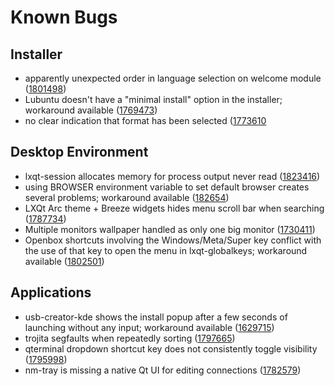 Known Bugs
==========

Installer
---------

 * apparently unexpected order in language selection on welcome module ([1801498](https://bugs.launchpad.net/calamares/+bug/1801498))
 * Lubuntu doesn't have a "minimal install" option in the installer; workaround available ([1769473](https://bugs.launchpad.net/ubuntu/+source/calamares-settings-ubuntu/+bug/1769473))
 * no clear indication that format has been selected ([1773610](https://bugs.launchpad.net/calamares/+bug/1773610)

Desktop Environment
-------------------

 * lxqt-session allocates memory for process output never read ([1823416](https://bugs.launchpad.net/ubuntu/+source/lxqt-session/+bug/1823416))
 * using BROWSER environment variable to set default browser creates several problems; workaround available ([182654](https://bugs.launchpad.net/ubuntu/+source/lxqt-session/+bug/1824654))
 * LXQt Arc theme + Breeze widgets hides menu scroll bar when searching ([1787734](https://bugs.launchpad.net/ubuntu/+source/lubuntu-artwork/+bug/1787734))
 * Multiple monitors wallpaper handled as only one big monitor ([1730411](https://bugs.launchpad.net/lxqt/+bug/1730411))
 * Openbox shortcuts involving the Windows/Meta/Super key conflict with the use of that key to open the menu in lxqt-globalkeys; workaround available ([1802501](https://bugs.launchpad.net/ubuntu/+source/lubuntu-default-settings/+bug/1802501))

Applications
------------

 * usb-creator-kde shows the install popup after a few seconds of launching without any input; workaround available ([1629715](https://bugs.launchpad.net/ubuntu/+source/usb-creator/+bug/1629715))
 * trojita segfaults when repeatedly sorting ([1797665](https://bugs.launchpad.net/ubuntu/+source/trojita/+bug/1797665))
 * qterminal dropdown shortcut key does not consistently toggle visibility ([1795998](https://bugs.launchpad.net/ubuntu/+source/qterminal/+bug/1795998))
 * nm-tray is missing a native Qt UI for editing connections ([1782579](https://bugs.launchpad.net/nm-tray/+bug/1782579))
